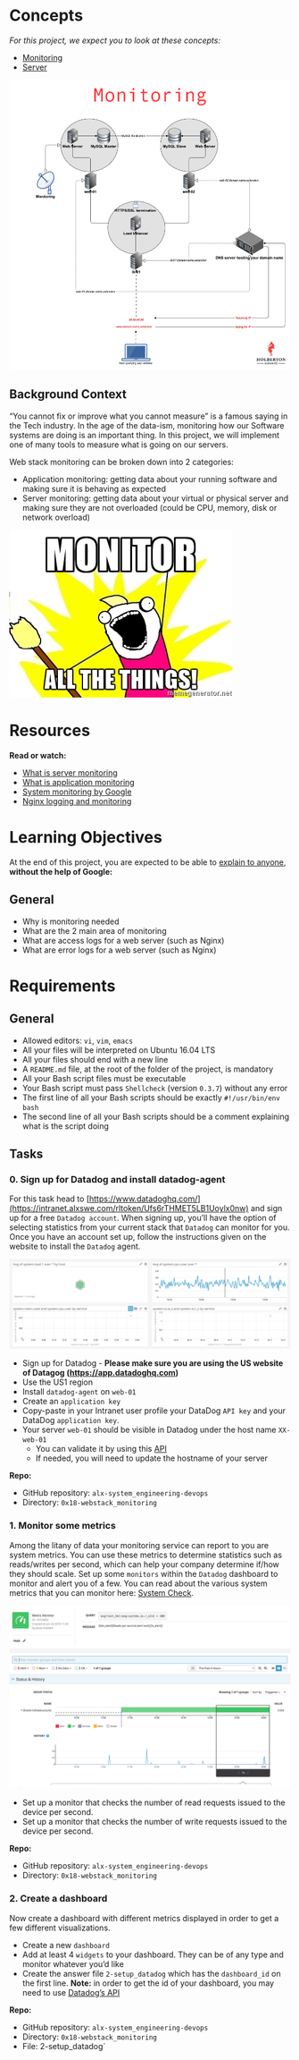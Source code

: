 # Concepts

*For this project, we expect you to look at these concepts:*

- [Monitoring](https://intranet.alxswe.com/concepts/13)
- [Server](https://intranet.alxswe.com/concepts/67)

![Monitoring](images/monitoring.png)

## Background Context

“You cannot fix or improve what you cannot measure” is a famous saying in the Tech industry. In the age of the data-ism, monitoring how our Software systems are doing is an important thing. In this project, we will implement one of many tools to measure what is going on our servers.

Web stack monitoring can be broken down into 2 categories:

- Application monitoring: getting data about your running software and making sure it is behaving as expected
- Server monitoring: getting data about your virtual or physical server and making sure they are not overloaded (could be CPU, memory, disk or network overload)

![Monitor All things](images/monitor_everything.jpg)

# Resources

**Read or watch:**
- [What is server monitoring](https://www.sumologic.com/glossary/server-monitoring/)
- [What is application monitoring](https://en.wikipedia.org/wiki/Application_performance_management)
- [System monitoring by Google](https://intranet.alxswe.com/rltoken/_8KIbIUNzMgKi_LiGMBWAw)
- [Nginx logging and monitoring](https://intranet.alxswe.com/rltoken/V3GsrDcMHPdgrizShj4RCg)

# Learning Objectives
At the end of this project, you are expected to be able to [explain to anyone](https://intranet.alxswe.com/rltoken/Bd9r8twsVT3S_8j7-kOLrg), **without the help of Google:**

## General
- Why is monitoring needed
- What are the 2 main area of monitoring
- What are access logs for a web server (such as Nginx)
- What are error logs for a web server (such as Nginx)

# Requirements

## General
- Allowed editors: `vi`, `vim`, `emacs`
- All your files will be interpreted on Ubuntu 16.04 LTS
- All your files should end with a new line
- A `README.md` file, at the root of the folder of the project, is mandatory
- All your Bash script files must be executable
- Your Bash script must pass `Shellcheck` (version `0.3.7`) without any error
- The first line of all your Bash scripts should be exactly `#!/usr/bin/env bash`
- The second line of all your Bash scripts should be a comment explaining what is the script doing

## Tasks

### 0. Sign up for Datadog and install datadog-agent

For this task head to [https://www.datadoghq.com/](https://intranet.alxswe.com/rltoken/Ufs6rTHMET5LB1Uoylx0nw) and sign up for a free `Datadog account`. When signing up, you’ll have the option of selecting statistics from your current stack that `Datadog` can monitor for you. Once you have an account set up, follow the instructions given on the website to install the `Datadog` agent.

![Datadog](6b0ea6345a6375437845.png)

- Sign up for Datadog - **Please make sure you are using the US website of Datagog (https://app.datadoghq.com)**
- Use the US1 region
- Install `datadog-agent` on `web-01`
- Create an `application key`
- Copy-paste in your Intranet user profile your DataDog `API key` and your DataDog `application key`.
- Your server `web-01` should be visible in Datadog under the host name `XX-web-01`
	- You can validate it by using this [API](https://intranet.alxswe.com/rltoken/5BtVPmgzhb96y7jZDGGHOQ)
	- If needed, you will need to update the hostname of your server

**Repo:**
- GitHub repository: `alx-system_engineering-devops`
- Directory: `0x18-webstack_monitoring`

### 1. Monitor some metrics

Among the litany of data your monitoring service can report to you are system metrics. You can use these metrics to determine statistics such as reads/writes per second, which can help your company determine if/how they should scale. Set up some `monitors` within the `Datadog` dashboard to monitor and alert you of a few. You can read about the various system metrics that you can monitor here: [System Check](https://intranet.alxswe.com/rltoken/4RPOEVDTqKXuvyU4Gkj2Bw).

![Monitor your resources](6a4551974aadc181e97a.png)

- Set up a monitor that checks the number of read requests issued to the device per second.
- Set up a monitor that checks the number of write requests issued to the device per second.

**Repo:**
- GitHub repository: `alx-system_engineering-devops`
- Directory: `0x18-webstack_monitoring`

### 2. Create a dashboard

Now create a dashboard with different metrics displayed in order to get a few different visualizations.

- Create a new `dashboard`
- Add at least 4 `widgets` to your dashboard. They can be of any type and monitor whatever you’d like
- Create the answer file `2-setup_datadog` which has the `dashboard_id` on the first line. **Note:** in order to get the id of your dashboard, you may need to use [Datadog’s API](https://intranet.alxswe.com/rltoken/n2KPoJtwzx8LjCpmCB4KVQ)

**Repo:**
- GitHub repository: `alx-system_engineering-devops`
- Directory: `0x18-webstack_monitoring`
- File: 2-setup_datadog`
